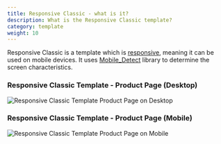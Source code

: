 ```yaml
---
title: Responsive Classic - what is it? 
description: What is the Responsive Classic template? 
category: template
weight: 10
---
```


Responsive Classic is a template which is [responsive](/user/template/responsive/), meaning it can be used on mobile devices.  It uses [Mobile_Detect](http://mobiledetect.net/) library to determine the screen characteristics.

### Responsive Classic Template - Product Page (Desktop) 
![Responsive Classic Template Product Page on Desktop](/images/responsive_classic_desktop.png)

### Responsive Classic Template - Product Page (Mobile) 
![Responsive Classic Template Product Page on Mobile](/images/responsive_classic_full.png)

